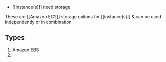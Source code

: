 - [[instance(s)]] need storage

These are [[Amazon EC2]] storage options for [[instance(s)]] & can be used independently or in combination
## Types
1. Amazon EBS
2. 